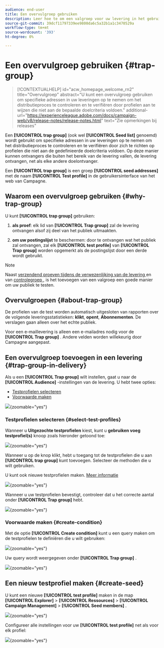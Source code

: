 ```yaml
---
audience: end-user
title: Een overvulgroep gebruiken
description: Leer hoe te om een valgroep voor uw levering in het gebruikersinterface van het Web van de Campagne te gebruiken
source-git-commit: 39dcf11797339ee9800da6c5a32b1a1c3470529a
workflow-type: tm+mt
source-wordcount: '393'
ht-degree: 0%

---
```


# Een overvulgroep gebruiken {#trap-group}

>[!CONTEXTUALHELP]
>id="acw_homepage_welcome_rn2"
>title="Overvulgroep"
>abstract="U kunt een overvulgroep gebruiken om specifieke adressen in uw leveringen op te nemen om het distributieproces te controleren en te verifiëren door profielen aan te wijzen die niet aan de bepaalde doelcriteria voldoen."
>additional-url="https://experienceleague.adobe.com/docs/campaign-web/v8/release-notes/release-notes.html" text="Zie opmerkingen bij releases"

Een **[!UICONTROL trap group]** (ook wel **[!UICONTROL Seed list]** genoemd) wordt gebruikt om specifieke adressen in uw leveringen op te nemen om het distributieproces te controleren en te verifiëren door zich te richten op profielen die niet aan de gedefinieerde doelcriteria voldoen. Op deze manier kunnen ontvangers die buiten het bereik van de levering vallen, de levering ontvangen, net als elke andere doelontvanger.

Een **[!UICONTROL trap group]** is een groep **[!UICONTROL seed addresses]** met de naam **[!UICONTROL Test profile]** in de gebruikersinterface van het web van Campagne.

## Waarom een overvulgroep gebruiken {#why-trap-group}

U kunt **[!UICONTROL trap group]** gebruiken:

1. **als proef**: elk lid van **[!UICONTROL Trap group]** zal de levering ontvangen alsof zij deel van het publiek uitmaakten.

1. **om uw postingslijst** te beschermen: door te ontvangen wat het publiek zal ontvangen, zal elk **[!UICONTROL test profile]** van **[!UICONTROL Trap group]** worden opgemerkt als de postingslijst door een derde wordt gebruikt.

>[!NOTE]
>
>Naast [ verzendend proeven tijdens de verwezenlijking van de levering ](../email/create-email.md#preview-test) en van [ controlegroep ](control-group.md), is het toevoegen van een valgroep een goede manier om uw publiek te testen.

## Overvulgroepen {#about-trap-group}

De profielen van de test worden automatisch uitgesloten van rapporten over de volgende leveringsstatistieken: **klikt**, **opent**, **Abonnementen**. De verslagen gaan alleen over het echte publiek.

Voor een e-maillevering is alleen een e-mailadres nodig voor de **[!UICONTROL Trap group]** . Andere velden worden willekeurig door Campagne aangepast.

## Een overvulgroep toevoegen in een levering {#trap-group-in-delivery}

Als u een **[!UICONTROL Trap group]** wilt instellen, gaat u naar de **[!UICONTROL Audience]** -instellingen van de levering. U hebt twee opties:

* [Testprofielen selecteren](#select-test-profile)
* [Voorwaarde maken](#create-condition)

![](assets/trap-group.png){zoomable="yes"}

### Testprofielen selecteren {#select-test-profiles}

Wanneer u **Uitgezochte testprofielen** kiest, kunt u **gebruiken voeg testprofiel(s)** knoop zoals hieronder getoond toe:

![](assets/trap-no-test-profile.png){zoomable="yes"}

Wanneer u op de knop klikt, hebt u toegang tot de testprofielen die u aan **[!UICONTROL trap group]** kunt toevoegen. Selecteer de methoden die u wilt gebruiken.

U kunt ook nieuwe testprofielen maken. [Meer informatie](#create-seed)

![](assets/trap-select-test-profiles.png){zoomable="yes"}

Wanneer u uw testprofielen bevestigt, controleer dat u het correcte aantal onder **[!UICONTROL Trap group]** hebt.

![](assets/trap-check.png){zoomable="yes"}

### Voorwaarde maken {#create-condition}

Met de optie **[!UICONTROL Create condition]** kunt u een query maken om de testprofielen te definiëren die u wilt gebruiken:

![](assets/trap-create-condition.png){zoomable="yes"}

Uw query wordt weergegeven onder **[!UICONTROL Trap group]** .

![](assets/trap-custom.png){zoomable="yes"}

## Een nieuw testprofiel maken {#create-seed}

U kunt een nieuwe **[!UICONTROL test profile]** maken in de map **[!UICONTROL Explorer]** > **[!UICONTROL Ressources]** > **[!UICONTROL Campaign Management]** > **[!UICONTROL Seed members]** .

![](assets/trap-create.png){zoomable="yes"}

Configureer alle instellingen voor uw **[!UICONTROL test profile]** net als voor elk profiel:

![](assets/trap-create-contact.png){zoomable="yes"}